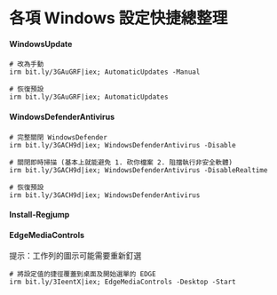 各項 Windows 設定快捷總整理
===

#### WindowsUpdate

```
# 改為手動
irm bit.ly/3GAuGRF|iex; AutomaticUpdates -Manual

# 恢復預設
irm bit.ly/3GAuGRF|iex; AutomaticUpdates
```

#### WindowsDefenderAntivirus

```
# 完整關閉 WindowsDefender
irm bit.ly/3GACH9d|iex; WindowsDefenderAntivirus -Disable

# 關閉即時掃描 (基本上就能避免 1. 砍你檔案 2. 阻擋執行非安全軟體)
irm bit.ly/3GACH9d|iex; WindowsDefenderAntivirus -DisableRealtime

# 恢復預設
irm bit.ly/3GACH9d|iex; WindowsDefenderAntivirus

```

#### Install-Regjump


#### EdgeMediaControls
提示：工作列的圖示可能需要重新釘選

```
# 將設定值的捷徑覆蓋到桌面及開始選單的 EDGE
irm bit.ly/3IeentX|iex; EdgeMediaControls -Desktop -Start

```